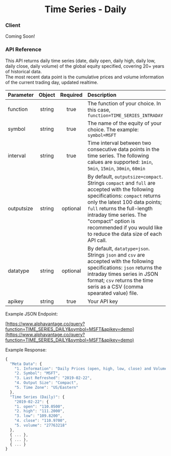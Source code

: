 <center>
  <h1>Time Series - Daily</h1>
</center>

<!-- tabs:start -->

### **Client**

Coming Soon!

### **API Reference**

This API returns daily time series (date, daily open, daily high, daily low, daily close, daily volume) of the global equity specified, covering 20+ years of historical data.  
The most recent data point is the cumulative prices and volume information of the current trading day, updated realtime.  

| Parameter       | Object  | Required  | Description |
| :---            | :---:   | :---:     | :---        |
| function        | string  | true      | The function of your choice. In this case, `function=TIME_SERIES_INTRADAY` |
| symbol          | string  | true      | The name of the equity of your choice. The example: `symbol=MSFT` |
| interval        | string  | true      | Time interval between two consecutive data points in the time series. The following calues are supported: `1min`, `5min`, `15min`, `30min`, `60min` |
| outputsize      | string  | optional  | By default, `outputsize=compact`. Strings `compact` and `full` are accepted with the following specifications: `compact` returns only the latest 100 data points; `full` returns the full-length intraday time series. The "compact" option is recommended if you would like to reduce the data size of each API call.
| datatype        | string  | optional  | By default, `datatype=json`. Strings `json` and `csv` are accepted with the following specifications: `json` returns the intraday times series in JSON format; `csv` returns the time seris as a CSV (comma spearated value) file. |
| apikey          | string  | true      | Your API key | 

Example JSON Endpoint:  

[https://www.alphavantage.co/query?function=TIME_SERIES_DAILY&symbol=MSFT&apikey=demo](https://www.alphavantage.co/query?function=TIME_SERIES_DAILY&symbol=MSFT&apikey=demo)

Example Response:  

```javascript
{
  "Meta Data": {
    "1. Information": "Daily Prices (open, high, low, close) and Volumes",
    "2. Symbol": "MSFT",
    "3. Last Refreshed": "2019-02-22",
    "4. Output Size": "Compact",
    "5. Time Zone": "US/Eastern"
  },
  "Time Series (Daily)": {
    "2019-02-22": {
    "1. open": "110.0500",
    "2. high": "111.2000",
    "3. low": "109.8200",
    "4. close": "110.9700",
    "5. volume": "27763218"
  },
  { ... },
  { ... },
  { ... }
}
```

<!-- tabs:end -->
